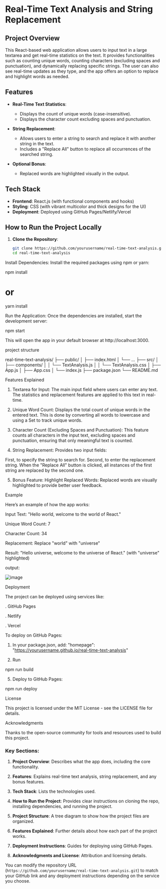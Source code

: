 # Real-Time Text Analysis and String Replacement

## Project Overview

This React-based web application allows users to input text in a large textarea and get real-time statistics on the text. It provides functionalities such as counting unique words, counting characters (excluding spaces and punctuation), and dynamically replacing specific strings. The user can also see real-time updates as they type, and the app offers an option to replace and highlight words as needed.

## Features

- **Real-Time Text Statistics**:
  - Displays the count of unique words (case-insensitive).
  - Displays the character count excluding spaces and punctuation.
  
- **String Replacement**:
  - Allows users to enter a string to search and replace it with another string in the text.
  - Includes a "Replace All" button to replace all occurrences of the searched string.
  
- **Optional Bonus**:
  - Replaced words are highlighted visually in the output.

## Tech Stack

- **Frontend**: React.js (with functional components and hooks)
- **Styling**: CSS (with vibrant multicolor and thick designs for the UI)
- **Deployment**: Deployed using GitHub Pages/Netlify/Vercel

## How to Run the Project Locally

1. **Clone the Repository**:
   ```bash
   git clone https://github.com/yourusername/real-time-text-analysis.git
   cd real-time-text-analysis
Install Dependencies: Install the required packages using npm or yarn:

npm install
# or
yarn install

Run the Application: Once the dependencies are installed, start the development server:

npm start

This will open the app in your default browser at http://localhost:3000.


project structure

real-time-text-analysis/
├── public/
│   ├── index.html
│   └── ...
├── src/
│   ├── components/
│   │   └── TextAnalysis.js
│   │   └── TextAnalysis.css
│   ├── App.js
│   ├── App.css
│   └── index.js
├── package.json
└── README.md


Features Explained

1. Textarea for Input:
The main input field where users can enter any text. The statistics and replacement features are applied to this text in real-time.

2. Unique Word Count:
Displays the total count of unique words in the entered text. This is done by converting all words to lowercase and using a Set to track unique words.

3. Character Count (Excluding Spaces and Punctuation):
This feature counts all characters in the input text, excluding spaces and punctuation, ensuring that only meaningful text is counted.

4. String Replacement:
Provides two input fields:

First, to specify the string to search for.
Second, to enter the replacement string. When the "Replace All" button is clicked, all instances of the first string are replaced by the second one.

5. Bonus Feature: Highlight Replaced Words:
Replaced words are visually highlighted to provide better user feedback.

Example

Here’s an example of how the app works:

Input Text: "Hello world, welcome to the world of React."

Unique Word Count: 7

Character Count: 34

Replacement: Replace "world" with "universe"

Result: "Hello universe, welcome to the universe of React." (with "universe" highlighted)

output:

![image](https://github.com/user-attachments/assets/8e65b70b-93ed-465c-8979-3397a7d29416)


Deployment

The project can be deployed using services like:

. GitHub Pages

. Netlify

. Vercel

To deploy on GitHub Pages:

1. In your package.json, add:
   "homepage": "https://yourusername.github.io/real-time-text-analysis"
   
3. Run
   
  npm run build

5. Deploy to GitHub Pages:
   
  npm run deploy

License

This project is licensed under the MIT License - see the LICENSE file for details.

Acknowledgments

Thanks to the open-source community for tools and resources used to build this project.


### Key Sections:

1. **Project Overview**: Describes what the app does, including the core functionality.
  
2. **Features**: Explains real-time text analysis, string replacement, and any bonus features.
   
3. **Tech Stack**: Lists the technologies used.
   
4. **How to Run the Project**: Provides clear instructions on cloning the repo, installing dependencies, and running the project.
   
5. **Project Structure**: A tree diagram to show how the project files are organized.
    
6. **Features Explained**: Further details about how each part of the project works.
    
7. **Deployment Instructions**: Guides for deploying using GitHub Pages.
    
8. **Acknowledgments and License**: Attribution and licensing details. 

You can modify the repository URL (`https://github.com/yourusername/real-time-text-analysis.git`) to match your GitHub link and any deployment instructions depending on the service you choose.

